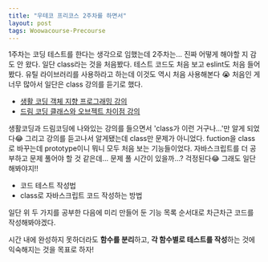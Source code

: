 ```yaml
---
title: "우테코 프리코스 2주차를 하면서"
layout: post
tags: Woowacourse-Precourse
---
```


1주차는 코딩 테스트를 한다는 생각으로 임했는데 2주차는... 진짜 어떻게 해야할 지 감도 안 왔다.
일단 class라는 것을 처음봤다. 테스트 코드도 처음 보고 eslint도 처음 들어봤다.
유틸 라이브러리를 사용하라고 하는데 이것도 역시 처음 사용해본다 😭
처음인 게 너무 많아서 일단은 class 강의를 듣기로 했다.




- <a href="https://www.youtube.com/watch?v=DHIlPmJUDzk&list=PLuHgQVnccGMAMctarDlPyv6upFUUnpSO3&index=1"> 생활 코딩 객체 지향 프로그래밍 강의 </a>
- <a href="https://www.youtube.com/watch?v=_DLhUBWsRtw"> 드림 코딩 클래스와 오브젝트 차이점 강의 </a>

생활코딩과 드림코딩에 나와있는 강의를 들으면서 'class가 이런 거구나...'만 알게 되었다😂
그리고 강의를 듣고나서 알게됐는데 class만 문제가 아니었다. fuction을 class로 바꾸는데 prototype이니 뭐니 모두 처음 보는 기능들이었다.
자바스크립트를 더 공부하고 문제 풀어야 할 것 같은데... 문제 풀 시간이 있을까...? 걱정된다😂
그래도 일단 해봐야지!!

- 코드 테스트 작성법
- class로 자바스크립트 코드 작성하는 방법

일단 위 두 가지를 공부한 다음에 미리 만들어 둔 기능 목록 순서대로 차근차근 코드를 작성해봐야겠다.

시간 내에 완성하지 못하더라도 **함수를 분리**하고, **각 함수별로 테스트를 작성**하는 것에 익숙해지는 것을 목표로 하자! 

<br>
<br>

